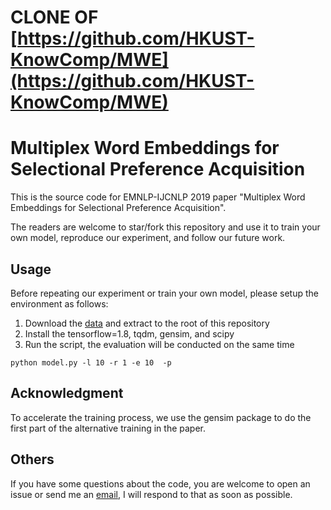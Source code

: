 # **CLONE OF** [https://github.com/HKUST-KnowComp/MWE](https://github.com/HKUST-KnowComp/MWE)

#  Multiplex Word Embeddings for Selectional Preference Acquisition


This is the source code for EMNLP-IJCNLP 2019 paper "Multiplex Word Embeddings for Selectional Preference Acquisition".

The readers are welcome to star/fork this repository and use it to train your own model, reproduce our experiment, and follow our future work. 


## Usage

Before repeating our experiment or train your own model, please setup the environment as follows:
1. Download the [data](https://drive.google.com/file/d/1dnLVqaHZUkxmlnddPD8_mEmUNCKkTI3o/view?usp=sharing) and extract to the root of this repository 
2. Install the tensorflow=1.8, tqdm, gensim, and scipy
3. Run the script, the evaluation will be conducted on the same time


```
python model.py -l 10 -r 1 -e 10  -p
```

## Acknowledgment

To accelerate the training process, we use the gensim package to do the first part of the alternative training in the paper. 


## Others
If you have some questions about the code, you are welcome to open an issue or send me an [email](mailto:jbai@connect.ust.hk), I will respond to that as soon as possible.
